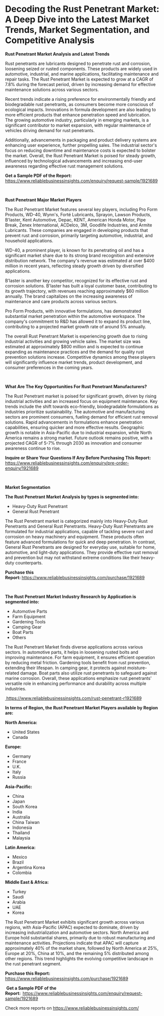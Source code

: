 <p><h1>Decoding the Rust Penetrant Market: A Deep Dive into the Latest Market Trends, Market Segmentation, and Competitive Analysis</h1></p><p><strong>Rust Penetrant Market Analysis and Latest Trends</strong></p>
<p><p>Rust penetrants are lubricants designed to penetrate rust and corrosion, loosening seized or rusted components. These products are widely used in automotive, industrial, and marine applications, facilitating maintenance and repair tasks. The Rust Penetrant Market is expected to grow at a CAGR of 7.8% during the forecast period, driven by increasing demand for effective maintenance solutions across various sectors.</p><p>Recent trends indicate a rising preference for environmentally friendly and biodegradable rust penetrants, as consumers become more conscious of ecological impacts. Innovations in formula development are also leading to more efficient products that enhance penetration speed and lubrication. The growing automotive industry, particularly in emerging markets, is a significant contributor to market expansion, with regular maintenance of vehicles driving demand for rust penetrants.</p><p>Additionally, advancements in packaging and product delivery systems are enhancing user experience, further propelling sales. The industrial sector's focus on reducing downtime and maintenance costs is expected to bolster the market. Overall, the Rust Penetrant Market is poised for steady growth, influenced by technological advancements and increasing end-user awareness regarding effective rust management solutions.</p></p>
<p><strong>Get a Sample PDF of the Report:&nbsp;</strong> <a href="https://www.reliablebusinessinsights.com/enquiry/request-sample/1921689?utm_campaign=3032&utm_medium=2&utm_source=Github&utm_content=ia&utm_term=01042025&utm_id=rust-penetrant">https://www.reliablebusinessinsights.com/enquiry/request-sample/1921689</a></p>
<p>&nbsp;</p>
<p><strong>Rust Penetrant Major Market Players</strong></p>
<p><p>The Rust Penetrant Market features several key players, including Pro Form Products, WD-40, Wynn's, Forté Lubricants, Sprayon, Lawson Products, B'laster, Kent Automotive, Depac, KENT, American Honda Motor, Pipe Break, Zenex International, ACDelco, 3M, Goodlife Industries, and Armite Lubricants. These companies are engaged in developing products that prevent rust and corrosion, primarily targeting automotive, industrial, and household applications.</p><p>WD-40, a prominent player, is known for its penetrating oil and has a significant market share due to its strong brand recognition and extensive distribution network. The company's revenue was estimated at over $400 million in recent years, reflecting steady growth driven by diversified applications.</p><p>B’laster is another key competitor, recognized for its effective rust and corrosion solutions. B'laster has built a loyal customer base, contributing to its growth trajectory, with revenues reaching approximately $60 million annually. The brand capitalizes on the increasing awareness of maintenance and care products across various sectors.</p><p>Pro Form Products, with innovative formulations, has demonstrated substantial market penetration within the automotive workspace. The company's commitment to R&D has allowed it to expand its product line, contributing to a projected market growth rate of around 5% annually.</p><p>The overall Rust Penetrant Market is experiencing growth due to rising industrial activities and growing vehicle sales. The market size was estimated at approximately $800 million and is expected to continue expanding as maintenance practices and the demand for quality rust prevention solutions increase. Competitive dynamics among these players will significantly influence market trends, product development, and consumer preferences in the coming years.</p></p>
<p>&nbsp;</p>
<p><strong>What Are The Key Opportunities For Rust Penetrant Manufacturers?</strong></p>
<p><p>The Rust Penetrant market is poised for significant growth, driven by rising industrial activities and an increased focus on equipment maintenance. Key trends include the shift towards eco-friendly, biodegradable formulations as industries prioritize sustainability. The automotive and manufacturing sectors are prominent consumers, fueling demand for efficient rust removal solutions. Rapid advancements in formulations enhance penetration capabilities, ensuring quicker and more effective results. Geographic growth is notable in Asia-Pacific due to industrial expansion, while North America remains a strong market. Future outlook remains positive, with a projected CAGR of 5-7% through 2030 as innovation and consumer awareness continue to rise.</p></p>
<p><strong>Inquire or Share Your Questions If Any Before Purchasing This Report:</strong> <a href="https://www.reliablebusinessinsights.com/enquiry/pre-order-enquiry/1921689?utm_campaign=3032&utm_medium=2&utm_source=Github&utm_content=ia&utm_term=01042025&utm_id=rust-penetrant">https://www.reliablebusinessinsights.com/enquiry/pre-order-enquiry/1921689</a></p>
<p>&nbsp;</p>
<p><strong>Market Segmentation</strong></p>
<p><strong>The Rust Penetrant Market Analysis by types is segmented into:</strong></p>
<p><ul><li>Heavy-Duty Rust Penetrant</li><li>General Rust Penetrant</li></ul></p>
<p><p>The Rust Penetrant market is categorized mainly into Heavy-Duty Rust Penetrants and General Rust Penetrants. Heavy-Duty Rust Penetrants are formulated for industrial applications, capable of tackling severe rust and corrosion on heavy machinery and equipment. These products often feature advanced formulations for quick and deep penetration. In contrast, General Rust Penetrants are designed for everyday use, suitable for home, automotive, and light-duty applications. They provide effective rust removal and prevention but may not withstand extreme conditions like their heavy-duty counterparts.</p></p>
<p><strong>Purchase this Report:&nbsp;</strong><a href="https://www.reliablebusinessinsights.com/purchase/1921689?utm_campaign=3032&utm_medium=2&utm_source=Github&utm_content=ia&utm_term=01042025&utm_id=rust-penetrant">https://www.reliablebusinessinsights.com/purchase/1921689</a></p>
<p>&nbsp;</p>
<p><strong>The Rust Penetrant Market Industry Research by Application is segmented into:</strong></p>
<p><ul><li>Automotive Parts</li><li>Farm Equipment</li><li>Gardening Tools</li><li>Camping Gear</li><li>Boat Parts</li><li>Others</li></ul></p>
<p><p>The Rust Penetrant Market finds diverse applications across various sectors. In automotive parts, it helps in loosening rusted bolts and improving maintenance. For farm equipment, it ensures efficient operation by reducing metal friction. Gardening tools benefit from rust prevention, extending their lifespan. In camping gear, it protects against moisture-related damage. Boat parts also utilize rust penetrants to safeguard against marine corrosion. Overall, these applications emphasize rust penetrants' versatile role in enhancing performance and durability across multiple industries.</p></p>
<p><a href="https://www.reliablebusinessinsights.com/rust-penetrant-r1921689?utm_campaign=3032&utm_medium=2&utm_source=Github&utm_content=ia&utm_term=01042025&utm_id=rust-penetrant">&nbsp;https://www.reliablebusinessinsights.com/rust-penetrant-r1921689</a></p>
<p><strong>In terms of Region, the Rust Penetrant Market Players available by Region are:</strong></p>
<p>
    <p> <strong> North America: </strong>
        <ul>
            <li>United States</li>
            <li>Canada</li>
        </ul>
        </p> 
    <p> <strong> Europe: </strong>
        <ul>
            <li>Germany</li>
            <li>France</li>
            <li>U.K.</li>
            <li>Italy</li>
            <li>Russia</li>
        </ul>
        </p> 
    <p> <strong> Asia-Pacific: </strong>
        <ul>
            <li>China</li>
            <li>Japan</li>
            <li>South Korea</li>
            <li>India</li>
            <li>Australia</li>
            <li>China Taiwan</li>
            <li>Indonesia</li>
            <li>Thailand</li>
            <li>Malaysia</li>
        </ul>
        </p> 
    <p> <strong> Latin America: </strong>
        <ul>
            <li>Mexico</li>
            <li>Brazil</li>
            <li>Argentina Korea</li>
            <li>Colombia</li>
        </ul>
        </p> 
    <p> <strong> Middle East & Africa: </strong>
        <ul>
            <li>Turkey</li>
            <li>Saudi</li>
            <li>Arabia</li>
            <li>UAE</li>
            <li>Korea</li>
        </ul>
    </p>
    </p>
<p><p>The Rust Penetrant Market exhibits significant growth across various regions, with Asia-Pacific (APAC) expected to dominate, driven by increasing industrialization and automotive sectors. North America and Europe hold substantial shares, primarily due to robust manufacturing and maintenance activities. Projections indicate that APAC will capture approximately 40% of the market share, followed by North America at 25%, Europe at 20%, China at 10%, and the remaining 5% distributed among other regions. This trend highlights the evolving competitive landscape in the rust penetrant segment.</p></p>
<p><strong>Purchase this Report: </strong><a href="https://www.reliablebusinessinsights.com/purchase/1921689?utm_campaign=3032&utm_medium=2&utm_source=Github&utm_content=ia&utm_term=01042025&utm_id=rust-penetrant">https://www.reliablebusinessinsights.com/purchase/1921689</a></p>
<p>&nbsp;<strong>Get a Sample PDF of the Report:&nbsp;&nbsp;</strong><a href="https://www.reliablebusinessinsights.com/enquiry/request-sample/1921689?utm_campaign=3032&utm_medium=2&utm_source=Github&utm_content=ia&utm_term=01042025&utm_id=rust-penetrant">https://www.reliablebusinessinsights.com/enquiry/request-sample/1921689</a></p>
<p><strong></strong></p>
<p>Check more reports on <a href="https://www.reliablebusinessinsights.com/?utm_campaign=3032&utm_medium=2&utm_source=Github&utm_content=ia&utm_term=01042025&utm_id=rust-penetrant">https://www.reliablebusinessinsights.com/</a></p>